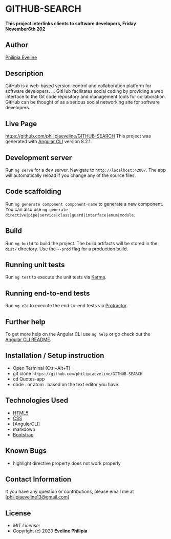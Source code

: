 
# GITHUB-SEARCH
#### This project interlinks clients to software developers, Friday November6th 202

## Author

[Philipia Eveline](https://github.com/philipiaeveline/GITHUB-SEARCH)
## Description
GitHub is a web-based version-control and collaboration platform for software developers. ... GitHub facilitates social coding by providing a web interface to the Git code repository and management tools for collaboration. GitHub can be thought of as a serious social networking site for software developers.
## Live Page 
https://github.com/philipiaeveline/GITHUB-SEARCH
This project was generated with [Angular CLI](https://github.com/angular/angular-cli) version 8.2.1.
## Development server
Run `ng serve` for a dev server. Navigate to `http://localhost:4200/`. The app will automatically reload if you change any of the source files.
## Code scaffolding
Run `ng generate component component-name` to generate a new component. You can also use `ng generate directive|pipe|service|class|guard|interface|enum|module`.
## Build
Run `ng build` to build the project. The build artifacts will be stored in the `dist/` directory. Use the `--prod` flag for a production build.
## Running unit tests
Run `ng test` to execute the unit tests via [Karma](https://karma-runner.github.io).
## Running end-to-end tests
Run `ng e2e` to execute the end-to-end tests via [Protractor](http://www.protractortest.org/).
## Further help
To get more help on the Angular CLI use `ng help` or go check out the [Angular CLI README](https://github.com/angular/angular-cli/blob/master/README.md).
## Installation / Setup instruction
* Open Terminal {Ctrl+Alt+T}
* git clone ```https://github.com/philipiaeveline/GITHUB-SEARCH```
* cd Quotes-app
* code . or atom . based on the text editor you have.
## Technologies Used
* [HTML5](https://github.com/topics/html5)
* [CSS](https://github.com/topics/css3)
* [AngulerCLI]
* markdown
* [Bootstrap](https://github.com/topics/bootstrap)
## Known Bugs
* highlight directive property does not work properly
## Contact Information 
If you have any question or contributions, please email me at [philipiaeveline13@gmail.com]
## License
* *MIT License:*
* Copyright (c) 2020 **Eveline Philipia**